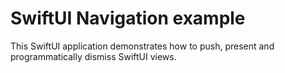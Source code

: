 # SwiftUI Navigation example

This SwiftUI application demonstrates how to push, present and programmatically dismiss SwiftUI views.
